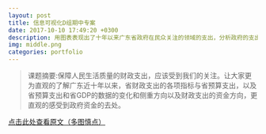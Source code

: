 ```yaml
---
layout: post
title: 信息可视化D组期中专案
date: 2017-10-10 17:49:20 +0300
description: 用图表表现出了十年以来广东省政府在民众关注的领域的支出，分析政府的支出和人民的期望是否一致
img: middle.png
categories: portfolio
---
```


>课题摘要:保障人民生活质量的财政支出，应该受到我们的关注。让大家更为直观的了解广东近十年以来，省财政支出的各项指标与省预算支出，以及省预算支出和省GDP的数据的变化和侧重方向以及财政支出的资金方向，更直观的感受到政府资金的去处。<br/>  

[点击此处查看原文（多图慎点）][点击此处查看原文（多图慎点）]

[点击此处查看原文（多图慎点）]: {{site.baseurl}}/portfolio/middle-subject